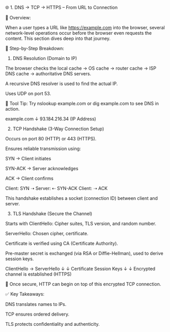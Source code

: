 🌐 1. DNS → TCP → HTTPS – From URL to Connection

🔸 Overview:

When a user types a URL like https://example.com into the browser, several network-level operations occur before the browser even requests the content. This section dives deep into that journey.

🧩 Step-by-Step Breakdown:

1. DNS Resolution (Domain to IP)

The browser checks the local cache → OS cache → router cache → ISP DNS cache → authoritative DNS servers.

A recursive DNS resolver is used to find the actual IP.

Uses UDP on port 53.

🔧 Tool Tip: Try nslookup example.com or dig example.com to see DNS in action.

example.com
   ↓
93.184.216.34 (IP Address)


2. TCP Handshake (3-Way Connection Setup)

Occurs on port 80 (HTTP) or 443 (HTTPS).

Ensures reliable transmission using:

SYN → Client initiates

SYN-ACK → Server acknowledges

ACK → Client confirms

Client: SYN ➝
Server:    ⇠ SYN-ACK
Client: ➝ ACK


This handshake establishes a socket (connection ID) between client and server.

3. TLS Handshake (Secure the Channel)

Starts with ClientHello: Cipher suites, TLS version, and random number.

ServerHello: Chosen cipher, certificate.

Certificate is verified using CA (Certificate Authority).

Pre-master secret is exchanged (via RSA or Diffie-Hellman), used to derive session keys.

ClientHello → ServerHello
      ↓               ↓
  Certificate     Session Keys
      ↓               ↓
   Encrypted channel is established (HTTPS)


🔐 Once secure, HTTP can begin on top of this encrypted TCP connection.

✅ Key Takeaways:

DNS translates names to IPs.

TCP ensures ordered delivery.

TLS protects confidentiality and authenticity.